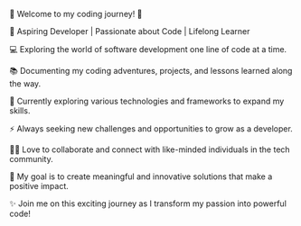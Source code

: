 👋 Welcome to my coding journey! 🚀

🌱 Aspiring Developer | Passionate about Code | Lifelong Learner

💻 Exploring the world of software development one line of code at a time.

📚 Documenting my coding adventures, projects, and lessons learned along the way.

🔭 Currently exploring various technologies and frameworks to expand my skills.

⚡️ Always seeking new challenges and opportunities to grow as a developer.

👨‍💻 Love to collaborate and connect with like-minded individuals in the tech community.

🎯 My goal is to create meaningful and innovative solutions that make a positive impact.

✨ Join me on this exciting journey as I transform my passion into powerful code!


